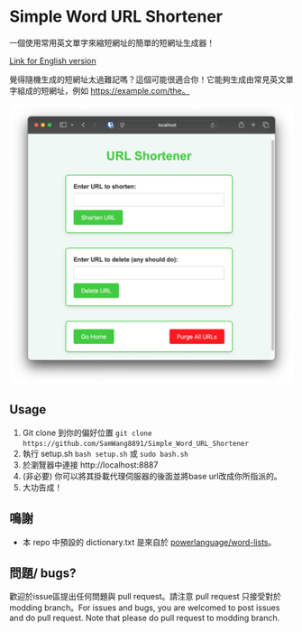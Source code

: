 # Simple Word URL Shortener

一個使用常用英文單字來縮短網址的簡單的短網址生成器！

[Link for English version](README.md)

覺得隨機生成的短網址太過難記嗎？這個可能很適合你！它能夠生成由常見英文單字組成的短網址，例如 https://example.com/the。

![display1](images/display1.png)

## Usage

1. Git clone 到你的偏好位置
   `git clone https://github.com/SamWang8891/Simple_Word_URL_Shortener`
2. 執行 setup.sh
   `bash setup.sh` 或 `sudo bash.sh`
3. 於瀏覽器中連接 http://localhost:8887
4. (非必要) 你可以將其掛載代理伺服器的後面並將base url改成你所指派的。
5. 大功告成！

## 鳴謝

* 本 repo 中預設的 dictionary.txt 是來自於 [powerlanguage/word-lists](https://github.com/powerlanguage/word-lists/tree/master)。

## 問題/ bugs?

歡迎於issue區提出任何問題與 pull request。請注意 pull request 只接受對於 modding branch。For issues and bugs, you are welcomed to post issues and do pull request. Note that please do pull request to modding branch.

